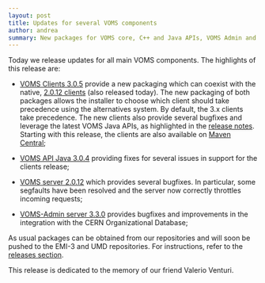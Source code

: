 ```yaml
---
layout: post
title: Updates for several VOMS components
author: andrea
summary: New packages for VOMS core, C++ and Java APIs, VOMS Admin and VOMS clients
---
```


Today we release updates for all main VOMS components.
The highlights of this release are:

- [VOMS Clients 3.0.5][rn-clients] provide a new packaging which can coexist
  with the native, [2.0.12 clients][rn-clients-2x] (also released today). The
  new packaging of both packages allows the installer to choose which client
  should take precedence using the alternatives system. By default, the 3.x clients
  take precedence. The new clients also provide several bugfixes and leverage
  the latest VOMS Java APIs, as highlighted in the [release notes][rn-clients].
  Starting with this release, the clients are also available on [Maven
  Central][clients-central];

- [VOMS API Java 3.0.4][rn-api-java] providing fixes for several issues in support
  for the clients release;

- [VOMS server 2.0.12][rn-core] which provides several bugfixes. In particular,
  some segfaults have been resolved and the server now correctly throttles
  incoming requests;

- [VOMS-Admin server 3.3.0][rn-admin-server] provides bugfixes and improvements in the integration with
  the CERN Organizational Database;

As usual packages can be obtained from our repositories and will soon be pushed to the
EMI-3 and UMD repositories. For instructions, refer to the [releases section][releases].

This release is dedicated to the memory of our friend Valerio Venturi.

[rn-core]: {{site.baseurl}}/release-notes/voms-server/2.0.12
[rn-admin-server]: {{site.baseurl}}/release-notes/voms-admin-server/3.3.0
[rn-clients]: {{site.baseurl}}/release-notes/voms-clients/3.0.5
[rn-clients-2x]: {{site.baseurl}}/release-notes/voms-clients/2.0.12
[rn-api-java]: {{site.baseurl}}/release-notes/voms-api-java/3.0.4
[clients-central]: http://search.maven.org/#search%7Cga%7C1%7Ca%3A%22voms-clients%22
[releases]: {{site.baseurl}}/releases.html
